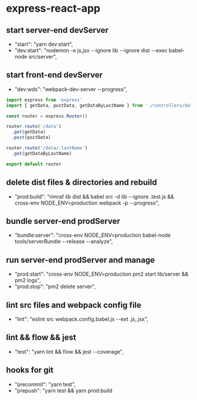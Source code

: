 # express-react-app

## start server-end devServer

- "start": "yarn dev:start",
- "dev:start": "nodemon -e js,jsx --ignore lib --ignore dist --exec babel-node src/server",

## start front-end devServer

- "dev:wds": "webpack-dev-server --progress",

```js
import express from 'express'
import { getData, postData, getDataByLastName } from './controllers/data-controller'

const router = express.Router()

router.route('/data')
  .get(getData)
  .post(postData)

router.route('/data/:lastName')
  .get(getDataByLastName)

export default router
```

## delete dist files & directories and rebuild

- "prod:build": "rimraf lib dist && babel src -d lib --ignore .test.js && cross-env NODE_ENV=production webpack -p --progress",

## bundle server-end prodServer

- "bundle:server": "cross-env NODE_ENV=production babel-node tools/serverBundle --release --analyze",

## run server-end prodServer and manage

- "prod:start": "cross-env NODE_ENV=production pm2 start lib/server && pm2 logs",
- "prod:stop": "pm2 delete server",

## lint src files and webpack config file

- "lint": "eslint src webpack.config.babel.js --ext .js,.jsx",

## lint && flow && jest

- "test": "yarn lint && flow && jest --coverage",

## hooks for git

- "precommit": "yarn test",
- "prepush": "yarn test && yarn prod:build